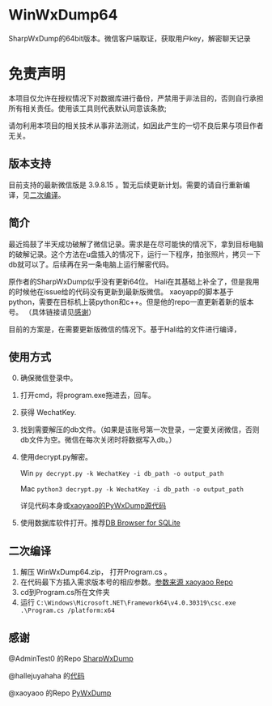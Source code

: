 # WinWxDump64
SharpWxDump的64bit版本。微信客户端取证，获取用户key，解密聊天记录  

# 免责声明
本项目仅允许在授权情况下对数据库进行备份，严禁用于非法目的，否则自行承担所有相关责任。使用该工具则代表默认同意该条款;

请勿利用本项目的相关技术从事非法测试，如因此产生的一切不良后果与项目作者无关。
  
## 版本支持
目前支持的最新微信版是 3.9.8.15 。暂无后续更新计划。需要的请自行重新编译，见[二次编译](#二次编译)。

## 简介  
最近捣鼓了半天成功破解了微信记录。需求是在尽可能快的情况下，拿到目标电脑的破解记录。这个方法在u盘插入的情况下，运行一下程序，拍张照片，拷贝一下db就可以了。后续再在另一条电脑上运行解密代码。  

原作者的SharpWxDump似乎没有更新64位。
Hali在其基础上补全了，但是我用的时候他在issue给的代码没有更新到最新版微信。
xaoyapp的脚本基于python，需要在目标机上装python和c++。但是他的repo一直更新着新的版本号。
（具体链接请见[感谢](#感谢)）

目前的方案是，在需要更新版微信的情况下。基于Hali给的文件进行编译，

## 使用方式
0. 确保微信登录中。 
1. 打开cmd，将program.exe拖进去，回车。
2. 获得 WechatKey.
3. 找到需要解压的db文件。（如果是该账号第一次登录，一定要关闭微信，否则db文件为空。微信在每次关闭时将数据写入db。）
4. 使用decrypt.py解密。
   
   Win `py decrypt.py -k WechatKey -i db_path -o output_path`
   
   Mac `python3 decrypt.py -k WechatKey -i db_path -o output_path`
   
   详见代码本身或[xaoyaoo的PyWxDump源代码](https://github.com/xaoyaoo/PyWxDump/blob/master/pywxdump/decrypted/decrypt.py)
6. 使用数据库软件打开。推荐[DB Browser for SQLite](https://sqlitebrowser.org/dl/)

## 二次编译
1. 解压 WinWxDump64.zip， 打开Program.cs 。
2. 在代码最下方插入需求版本号的相应参数。[参数来源 xaoyaoo Repo](https://github.com/xaoyaoo/PyWxDump/blob/master/pywxdump/version_list.json)
3. cd到Program.cs所在文件夹
4. 运行 `C:\Windows\Microsoft.NET\Framework64\v4.0.30319\csc.exe .\Program.cs /platform:x64`

## 感谢  
@AdminTest0 的Repo [SharpWxDump](https://github.com/AdminTest0/SharpWxDump/tree/master)  

@hallejuyahaha 的[代码](https://github.com/AdminTest0/SharpWxDump/issues/48)  

@xaoyaoo 的Repo [PyWxDump](https://github.com/xaoyaoo/PyWxDump)
